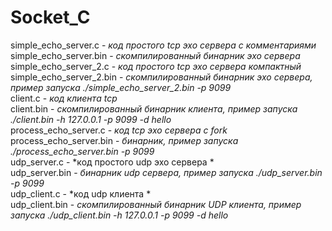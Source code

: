 # Socket_C
simple_echo_server.c - *код простого tcp эхо сервера с комментариями*  
simple_echo_server.bin - *скомпилированный бинарник эхо сервера*  
simple_echo_server_2.c - *код простого tcp эхо сервера компактный*  
simple_echo_server_2.bin - *скомпилированный бинарник эхо сервера, пример запуска  ./simple_echo_server_2.bin -p 9099*  
client.c - *код клиента tcp*  
client.bin - *скомпилированный бинарник клиента, пример запуска ./client.bin -h 127.0.0.1 -p 9099 -d hello*  
process_echo_server.c - *код tcp эхо сервера с fork*  
process_echo_server.bin - *бинарник, пример запуска ./process_echo_server.bin -p 9099*  
udp_server.c - *код простого udp эхо сервера *  
udp_server.bin - *бинарник udp сервера, пример запуска ./udp_server.bin -p 9099*  
udp_client.c - *код udp клиента *  
udp_client.bin - *скомпилированный бинарник UDP клиента, пример запуска ./udp_client.bin -h 127.0.0.1 -p 9099 -d hello*  